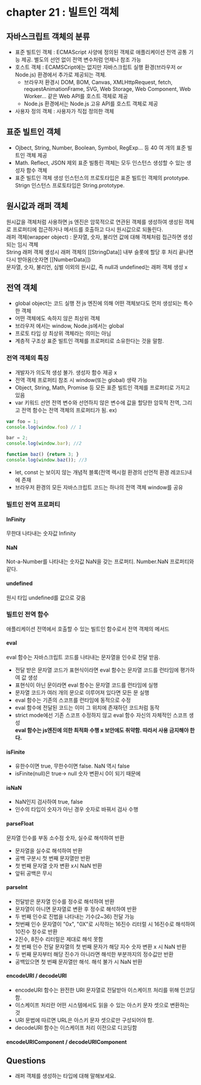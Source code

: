 # chapter 21 : 빌트인 객체

## 자바스크립트 객체의 분류
- 표준 빌트인 객체 : ECMAScript 사양에 정의된 객체로 애플리케이션 전역 공통 기능 제공. 별도의 선언 없이 전역 변수처럼 언제나 참조 가능
- 호스트 객체 : ECAMSCript에는 없지만 자바스크립트 실행 환경(브라우저 or Node.js) 환경에서 추가로 제공되는 객체.
    - 브라우저 환경시 DOM, BOM, Canvas, XMLHttpRequest, fetch, requestAnimationFrame, SVG, Web Storage, Web Component, Web Worker... 같은 Web API를 호스트 객체로 제공
    - Node.js 환경에서는 Node.js 고유 API를 호스트 객체로 제공
- 사용자 정의 객체 : 사용자가 직접 정의한 객체

## 표준 빌트인 객체
- Ojbect, String, Number, Boolean, Symbol, RegExp... 등 40 여 개의 표준 빌트인 객체 제공  
- Math. Reflect, JSON 제외 표준 빌틍린 객체는 모두 인스턴스 생성할 수 있는 생성자 함수 객체  
- 표준 빌트인 객체 생성 인스턴스의 프로토타입은 표준 빌트인 객체의 prototype. Strign 인스턴스 프로토타입은 String.prototype.

## 원시값과 래퍼 객체
원시값을 객체처럼 사용하면 js 엔진은 암묵적으로 연관된 객체를 생성하여 생성된 객체로 프로퍼티에 접근하거나 메서드를 호출하고 다시 원시값으로 되돌린다.  
래퍼 객체(wrapper object) : 문자열, 숫자, 불리언 값에 대해 객체처럼 접근하면 생성되는 임시 객체  
String 래퍼 객체 생성시 래퍼 객체의 [[StringData]] 내부 슬롯에 할당 후 처리 끝나면 다시 받아옴(숫자면 [[NumberData]])    
문자열, 숫자, 불리언, 심벌 이외의 원시값, 즉 null과 undefined는 래퍼 객체 생성 x

## 전역 객체
- global object는 코드 실행 전 js 엔진에 의해 어떤 객체보다도 먼저 생성되는 특수한 객체  
- 어떤 객체에도 속하지 않은 최상위 객체
- 브라우저 에서는 window, Node.js에서는 global
- 프로토 타입 상 최상위 객체라는 의미는 아님
- 계층적 구조상 표준 빌트인 객체를 프로퍼티로 소유한다는 것을 말함.

### 전역 객체의 특징
- 개발자가 의도적 생성 불가. 생성자 함수 제공 x
- 전역 객체 프로퍼티 참조 시 window(또는 global) 생략 가능
- Object, String, Math, Promise 등 모든 표준 빌트인 객체를 프로퍼티로 가지고 있음
- var 키워드 선언 전역 변수와 선언하지 않은 변수에 값을 할당한 암묵적 전역, 그리고 전역 함수는 전역 객체의 프로퍼티가 됨.
ex)
```js
var foo = 1;
console.log(window.foo) // 1

bar = 2;
console.log(window.bar); //2

function baz() {return 3; }
console.log(window.baz()); //3
```
- let, const 는 보이지 않는 개념적 블록(전역 렉시컬 환경의 선언적 환경 레코드)내에 존재
- 브라우저 환경의 모든 자바스크립트 코드는 하나의 전역 객체 window를 공유

### 빌트인 전역 프로퍼티
#### InFinity
무한대 나타내는 숫자값 Infinity

#### NaN
Not-a-Number를 나타내는 숫자값 NaN을 갖는 프로퍼티. Number.NaN 프로퍼티와 같다.

#### undefined
원시 타입 undefined를 값으로 갖음

### 빌트인 전역 함수
애플리케이션 전역에서 호출할 수 있는 빌트인 함수로서 전역 객체의 메서드

#### eval
eval 함수는 자바스크립트 코드를 나타내는 문자열을 인수로 전달 받음.   
- 전달 받은 문자열 코드가 표현식이라면 eval 함수는 문자열 코드를 런타임에 평가하여 값 생성
- 표현식이 아닌 문이라면 eval 함수는 문자열 코드를 런타임에 실행
- 문자열 코드가 여러 개의 문으로 이루어져 있다면 모든 문 실행
- eval 함수는 기존의 스코프를 런타임에 동적으로 수정
- eval 함수에 전달된 코드는 이미 그 위치에 존재하던 코드처럼 동작 
- strict mode에선 기존 스코프 수정하지 않고 eval 함수 자신의 자체적인 스코프 생성  
**eval 함수는 js엔진에 의한 최적화 수행 x 보안에도 취약함. 따라서 사용 금지해야 한다.**

#### isFinite
- 유한수이면 true, 무한수이면 false. NaN 역시 false
- isFinite(null)은 true-> null 숫자 변환시 0이 되기 때문에

#### isNaN
- NaN인지 검사하여 true, false 
- 인수의 타입이 숫자가 아닌 경우 숫자로 바꿔서 검사 수행

#### parseFloat
문자열 인수를 부동 소수점 숫자, 실수로 해석하여 반환
- 문자열을 실수로 해석하여 반환
- 공백 구분시 첫 번째 문자열만 반환
- 첫 번째 문자열 숫자 변환 x시 NaN 반환
- 앞뒤 공백은 무시

#### parseInt
- 전달받은 문자열 인수를 정수로 해석하여 반환
- 문자열이 아니면 문자열로 변환 후 정수로 해석하여 반환
- 두 번째 인수로 진법을 나타내는 기수(2~36) 전달 가능
- 첫번째 인수 문자열이 "0x", "0X"로 시작하는 16진수 리터럴 시 16진수로 해석하여 10진수 정수로 반환
- 2진수, 8진수 리터럴은 제대로 해석 못함
- 첫 번째 인수 전달 문자열의 첫 번째 문자가 해당 지수 숫자 변환 x 시 NaN 반환
- 두 번째 문자부터 해당 진수가 아니라면 해석한 부분까지의 정수값만 반환
- 공백있으면 첫 번째 문자열만 해석. 해석 불가 시 NaN 반환

#### encodeURI / decodeURI
- encodeURI 함수는 완전한 URI 문자열로 전달받아 이스케이프 처리를 위해 인코딩함.
- 이스케이프 처리란 어떤 시스템에서도 읽을 수 있는 아스키 문자 셋으로 변환하는 것
- URI 문법에 따르면 URL은 아스키 문자 셋으로만 구성되어야 함.
- decodeURI 함수는 이스케이프 처리 이전으로 디코딩함

#### encodeURIComponent / decodeURIComponent



## Questions
- 래퍼 객체를 생성하는 타입에 대해 말해보세요.

